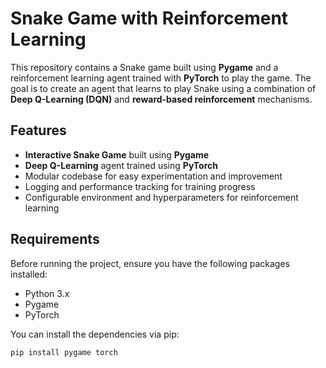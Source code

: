 # Snake Game with Reinforcement Learning

This repository contains a Snake game built using **Pygame** and a reinforcement learning agent trained with **PyTorch** to play the game. The goal is to create an agent that learns to play Snake using a combination of **Deep Q-Learning (DQN)** and **reward-based reinforcement** mechanisms.

## Features
- **Interactive Snake Game** built using **Pygame**
- **Deep Q-Learning** agent trained using **PyTorch**
- Modular codebase for easy experimentation and improvement
- Logging and performance tracking for training progress
- Configurable environment and hyperparameters for reinforcement learning

## Requirements

Before running the project, ensure you have the following packages installed:

- Python 3.x
- Pygame
- PyTorch

You can install the dependencies via pip:

```bash
pip install pygame torch
